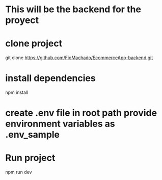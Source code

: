 # This will be the backend for the proyect

# clone project

git clone https://github.com/FioMachado/EcommerceApp-backend.git

# install dependencies

npm install

# create .env file in root path provide environment variables as .env_sample

# Run project

npm run dev
